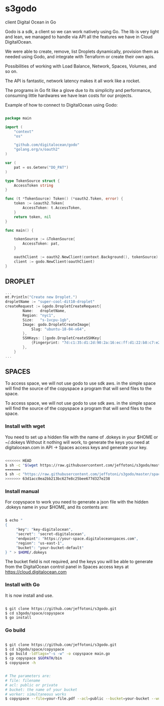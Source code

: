 # s3godo

client Digital Ocean in Go

Godo is a sdk, a client so we can work natively using Go.
The lib is very light and lean, we managed to handle via API all the features we have in Cloud DigitalOcean.

We were able to create, remove, list Droplets dynamically, provision them as needed using Godo, and integrate with Terraform or create their own apis.

Possibilities of working with Load Balance, Network, Spaces, Volumes, and so on.

The API is fantastic, network latency makes it all work like a rocket.

The programs in Go fit like a glove due to its simplicity and performance, consuming little hardwares we have lean costs for our projects.


Example of how to connect to DigitalOcean using Godo:

```go

package main

import (
	"context"
	"os"

	"github.com/digitalocean/godo"
	"golang.org/x/oauth2"
)

var (
	pat = os.Getenv("DO_PAT")
)

type TokenSource struct {
	AccessToken string
}

func (t *TokenSource) Token() (*oauth2.Token, error) {
	token := &oauth2.Token{
		AccessToken: t.AccessToken,
	}
	return token, nil
}

func main() {

	tokenSource := &TokenSource{
		AccessToken: pat,
	}

	oauthClient := oauth2.NewClient(context.Background(), tokenSource)
	client := godo.NewClient(oauthClient)
}
```
## DROPLET

```go
...
mt.Println("Create new Droplet.")
dropletName := "super-cool-dit10-droplet"
createRequest := &godo.DropletCreateRequest{
		Name:   dropletName,
		Region: "nyc1",
		Size:   "s-1vcpu-1gb",
		Image: godo.DropletCreateImage{
			Slug: "ubuntu-18-04-x64",
		},
		SSHKeys: []godo.DropletCreateSSHKey{
			{Fingerprint: "7d:c1:35:d1:2d:90:2a:16:ec:ff:d1:22:b8:c7:e2:27"},
		},
	}
...
```

## SPACES
To access space, we will not use godo to use sdk aws.
in the simple space will find the source of the copyspace a program that will send files to the space.


To access space, we will not use godo to use sdk aws.
in the simple space will find the source of the copyspace a program that will send files to the space.


### Install with wget

You need to set up a hidden file with the name of .dokeys in your $HOME or ~/.dokeys
Without it nothing will work, to generate the keys you need at 
digitalocean.com in API -> Spaces access keys and generate your key.

```bash

<<<<<<< HEAD
$ sh -c "$(wget https://raw.githubusercontent.com/jeffotoni/s3godo/master/spaces/copyspace/v1/install.sh -O -)"
=======
$ sh -c "https://raw.githubusercontent.com/jeffotoni/s3godo/master/spaces/copyspace/v1/install.sh -O -)"
>>>>>>> 63d1acc0ea2bb213bc627e8c25bee677d327e238

```

### Install manual

For copyspace to work you need to generate a json file with the hidden .dokeys name in your $HOME, and its contents are:

```bash

$ echo "
{
     "key": "key-digitalocean",
     "secret": "secret-digitalocean",
     "endpoint": "https://your-space.digitaloceanspaces.com",
     "region": "us-east-1",
     "bucket": "your-bucket-default"
} " > $HOME/.dokeys

```

The bucket field is not required, and the keys you will be able to generate from the DigitalOcean control panel in Spaces access keys at https://cloud.digitalocean.com

### Install with Go
It is now install and use.

```bash

$ git clone https://github.com/jeffotoni/s3godo.git
$ cd s3godo/space/copyspace
$ go install

```

### Go build

```bash

$ git clone https://github.com/jeffotoni/s3godo.git
$ cd s3godo/space/copyspace
$ go build -ldflags="-s -w" -o copyspace main.go
$ cp copyspace $GOPATH/bin
$ copyspace -h

```

```bash

# The parameters are:
# file: filename
# acl: public or private
# bucket: the name of your bucket
# worker: simultaneous works
$ copyspace --file=your-file.pdf --acl=public --bucket=your-bucket --worker=100

```
